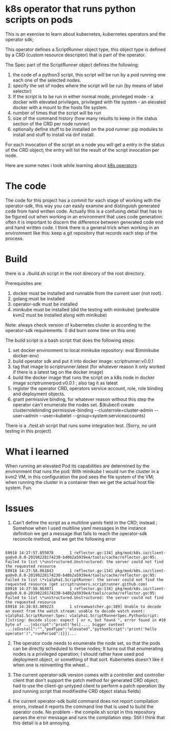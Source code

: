 # k8s operator that runs python scripts on pods

This is an exercise to learn about kubernetes, kubernetes operators and the operator sdk;

This operator defines a ScriptRunner object type, this object type is defined by a CRD (custom resource descriptor) that is part of the operator.

The Spec part of the ScriptRunner object defines the following:

1. the code of a python3 script, this script will be run by a pod running one each one of the selected nodes.
2. specify the set of nodes where the script will be run (by means of label selector)
3. If the script is to be run in either normal mode, privileged mode - a docker with elevated privileges, privileged with file system - an elevated docker with a mount to the hosts file system.
3. number of times that the script will be run
4. size of the command history (how many results to keep in the status section of the CRD per node runner)
5. optionally define stuff to be installed on the pod runner: pip modules to install and stuff to install via dnf install.

For each invocation of the script on a node you will get a entry in the status of the CRD object; the entry will list the result of the script invocation per node.

Here are some notes i took while learning about [k8s operators](https://github.com/MoserMichael/cstuff/releases/download/k8sop/kubernetes-operators.pdf)

The code
========

The code for this project has a commit for each stage of working with the operator-sdk, this way you can easily examine and distinguish generated code from hand written code.
Actually this is a confusing detail that has to be figured out when working in an environment that uses code generation: often it is important to discern the difference between generated code end and hand written code.
I think there is a general trick when working in an environment like this: keep a git repository that records each step of the process.

Build
=====

there is a ./build.sh script in the root direcory of the root directory.

Prerequisites are:
1. docker must be installed and runnable from the current user (not root).
2. golang must be installed
3. operator-sdk must be installed
4. minikube must be installed (did the testing with minikube) (preferable kvm2 must be installed along with minikube)

Note: always check version of kubernetes cluster is according to the operator-sdk requirements. (I did burn some time on this one)

The build script is a bash script that does the following steps:

1. set docker environment to local minikube repository: eval $(minikube docker-env)
2. build operator sdk and put it into docker image: scriptrunner:v0.0.1
3. tag that image to scriptrunner:latest (for whatever reason it only worked if there is a latest tag on the docker image)
4. build the docker image that runs the script on a k8s node in docker image scriptrunnerpod:v0.0.1 ; also tag it as latest
5. register the operator CRD, operators service account, role, role binding and deployment objects.
6. grant permissive binding, for whatever reason without this step the operator can't enumerate the nodes set. $(kubectl create clusterrolebinding permissive-binding   --clusterrole=cluster-admin   --user=admin   --user=kubelet   --group=system:serviceaccounts)

There is a ./test.sh script that runs some integration test. (Sorry, no unit testing in this project)

What i learned
==============

When running an elevated Pod its capabilities are determined by the environment that runs the pod: With minikube I would run the cluster in a kvm2 VM, in this configuration the pod sees the file system of the VM; when running the cluster in a container then we get the actual host file system. Fun.

Issues
======

1. Can't define the script as a multiline yamls field in the CRD; instead ; Somehow when I used multiline yaml messages in the instance definition we get a message that fails to reach the operator-sdk reconcile method, and we get the following error
<code>
E0918 14:27:57.855078       1 reflector.go:134] pkg/mod/k8s.io/client-go@v0.0.0-20190228174230-b40b2a5939e4/tools/cache/reflector.go:95: Failed to list \*unstructured.Unstructured: the server could not find the requested resource
E0918 14:27:58.861843       1 reflector.go:134] pkg/mod/k8s.io/client-go@v0.0.0-20190228174230-b40b2a5939e4/tools/cache/reflector.go:95: Failed to list \*v1alpha1.ScriptRunner: the server could not find the requested resource (get scriptrunners.scriptrunner.github.com)
E0918 14:27:58.863071       1 reflector.go:134] pkg/mod/k8s.io/client-go@v0.0.0-20190228174230-b40b2a5939e4/tools/cache/reflector.go:95: Failed to list \*unstructured.Unstructured: the server could not find the requested resource
E0918 14:28:03.809223       1 streamwatcher.go:109] Unable to decode an event from the watch stream: unable to decode watch event: v1alpha1.ScriptRunner.Spec: v1alpha1.ScriptRunnerSpec.PythonScript: []string: decode slice: expect [ or n, but found ", error found in #10 byte of ...|nScript":"print('hel|..., bigger context ...|oInstall":"","podType":"elevated","pythonScript":"print('hello operator')","runPeriod":1}}|...
</code>

2. The operator code needs to enumerate the node set, so that the pods can be directly scheduled to these nodes; It turns out that enumerating nodes is a privileged operation; I should rather have used pod deployment object, or something of that sort. Kubernetes doesn't like it when one is reinventing the wheel...

3. The current operator-sdk version comes with a controller and controller client that don't support the patch method for generated CRD object; had to use the client-go untyped client to perform a patch operation (by pod running script that modifiesthe CRD object status fields)

4. the current operator-sdk build command does not report compilation errors, instead it reports the command line that is used to build the operator code. No problem - the compile.sh script in this repository parses the error message and runs the compilation step. Still I think that this detail is a bit annoying.

